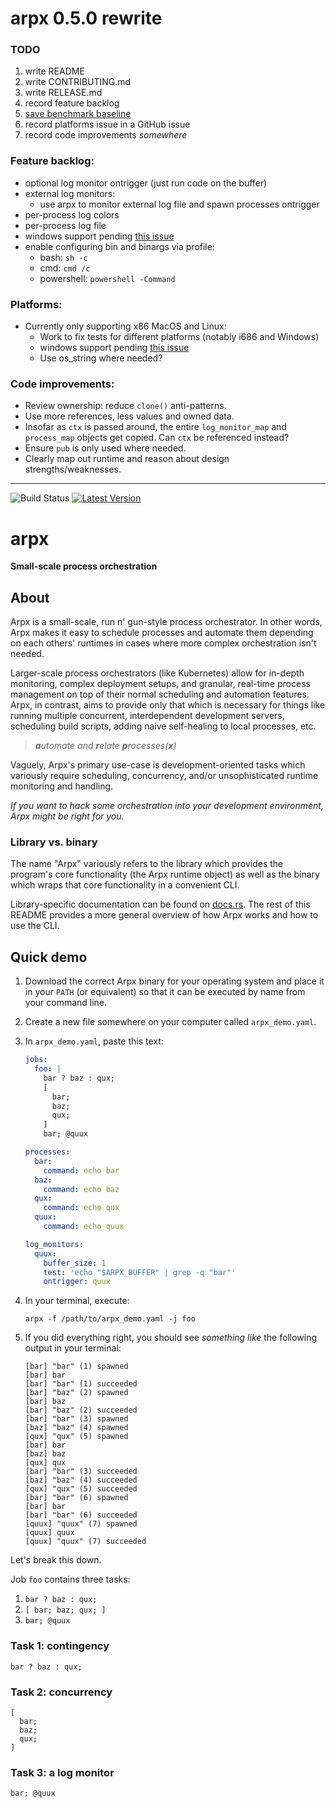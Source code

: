 # arpx 0.5.0 rewrite

### TODO

1. write README
2. write CONTRIBUTING.md
3. write RELEASE.md
4. record feature backlog
5. [save benchmark baseline](https://bheisler.github.io/criterion.rs/book/user_guide/command_line_options.html)
6. record platforms issue in a GitHub issue
7. record code improvements _somewhere_

### Feature backlog:
- optional log monitor ontrigger (just run code on the buffer)
- external log monitors:
  - use arpx to monitor external log file and spawn processes ontrigger
- per-process log colors
- per-process log file
- windows support pending [this issue](https://github.com/rust-lang/rust/issues/92939)
- enable configuring bin and binargs via profile:
  - bash: `sh -c`
  - cmd: `cmd /c`
  - powershell: `powershell -Command`

### Platforms:
- Currently only supporting x86 MacOS and Linux:
  - Work to fix tests for different platforms (notably i686 and Windows)
  - windows support pending [this issue](https://github.com/rust-lang/rust/issues/92939)
  - Use os_string where needed?

### Code improvements:
- Review ownership: reduce `clone()` anti-patterns.
- Use more references, less values and owned data.
- Insofar as `ctx` is passed around, the entire `log_monitor_map` and `process_map` objects get copied. Can `ctx` be referenced instead?
- Ensure `pub` is only used where needed.
- Clearly map out runtime and reason about design strengths/weaknesses.


---

![Build Status] [![Latest Version]][crates.io]

[Build Status]: https://travis-ci.com/jaredgorski/arpx.svg?token=7hLupv5JrcFFuyR6Lkp7&branch=master
[Latest Version]: https://img.shields.io/crates/v/arpx?color=black
[crates.io]: https://crates.io/crates/arpx

# arpx

**Small-scale process orchestration**

## About

Arpx is a small-scale, run n' gun-style process orchestrator. In other words, Arpx makes it easy to schedule processes and automate them depending on each others' runtimes in cases where more complex orchestration isn't needed.

Larger-scale process orchestrators (like Kubernetes) allow for in-depth monitoring, complex deployment setups, and granular, real-time process management on top of their normal scheduling and automation features. Arpx, in contrast, aims to provide only that which is necessary for things like running multiple concurrent, interdependent development servers, scheduling build scripts, adding naive self-healing to local processes, etc.

> _**a**utomate and **r**elate **p**rocesses(**x**)_

Vaguely, Arpx's primary use-case is development-oriented tasks which variously require scheduling, concurrency, and/or unsophisticated runtime monitoring and handling.

_If you want to hack some orchestration into your development environment, Arpx might be right for you._

### Library vs. binary

The name "Arpx" variously refers to the library which provides the program's core functionality (the Arpx runtime object) as well as the binary which wraps that core functionality in a convenient CLI.

Library-specific documentation can be found on [docs.rs](https://docs.rs/crate/arpx/latest). The rest of this README provides a more general overview of how Arpx works and how to use the CLI.

## Quick demo

1. Download the correct Arpx binary for your operating system and place it in your `PATH` (or equivalent) so that it can be executed by name from your command line.
2. Create a new file somewhere on your computer called `arpx_demo.yaml`.
3. In `arpx_demo.yaml`, paste this text:

    ```yaml
    jobs:
      foo: |
        bar ? baz : qux;
        [
          bar;
          baz;
          qux;
        ]
        bar; @quux

    processes:
      bar:
        command: echo bar
      baz:
        command: echo baz
      qux:
        command: echo qux
      quux:
        command: echo quux

    log_monitors:
      quux:
        buffer_size: 1
        test: 'echo "$ARPX_BUFFER" | grep -q "bar"'
        ontrigger: quux
    ```

4. In your terminal, execute:

    ```terminal
    arpx -f /path/to/arpx_demo.yaml -j foo
    ```
    
5. If you did everything right, you should see _something like_ the following output in your terminal:

    ```terminal
    [bar] "bar" (1) spawned
    [bar] bar
    [bar] "bar" (1) succeeded
    [bar] "baz" (2) spawned
    [bar] baz
    [bar] "baz" (2) succeeded
    [bar] "bar" (3) spawned
    [baz] "baz" (4) spawned
    [qux] "qux" (5) spawned
    [bar] bar
    [baz] baz
    [qux] qux
    [bar] "bar" (3) succeeded
    [baz] "baz" (4) succeeded
    [qux] "qux" (5) succeeded
    [bar] "bar" (6) spawned
    [bar] bar
    [bar] "bar" (6) succeeded
    [quux] "quux" (7) spawned
    [quux] quux
    [quux] "quux" (7) succeeded
    ```

Let's break this down.

Job `foo` contains three tasks:

1. `bar ? baz : qux;`
2. `[ bar; baz; qux; ]`
3. `bar; @quux`

### Task 1: contingency

```text
bar ? baz : qux;
```

### Task 2: concurrency

```text
[
  bar;
  baz;
  qux;
]
```

### Task 3: a log monitor

```text
bar; @quux
```
